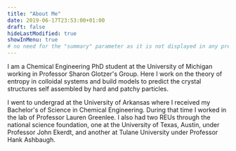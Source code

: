 ```yaml
---
title: "About Me"
date: 2019-06-17T23:53:00+01:00
draft: false
hideLastModified: true
showInMenu: true
# no need for the "summary" parameter as it is not displayed in any previews
---
```


I am a Chemical Engineering PhD student at the University of Michigan working in Professor Sharon Glotzer's Group. Here I work on the theory of entropy in colloidal systems and build models to predict the crystal structures self assembled by hard and patchy particles. 

I went to undergrad at the University of Arkansas where I received my Bachelor's of Science in Chemical Engineering. During that time I worked in the lab of Professor Lauren Greenlee. I also had two REUs through the national science foundation, one at the University of Texas, Austin, under Professor John Ekerdt, and another at Tulane University under Professor Hank Ashbaugh.  
